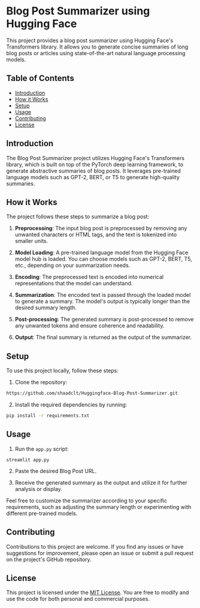 # Blog Post Summarizer using Hugging Face

This project provides a blog post summarizer using Hugging Face's Transformers library. It allows you to generate concise summaries of long blog posts or articles using state-of-the-art natural language processing models.

## Table of Contents

- [Introduction](#introduction)
- [How it Works](#how-it-works)
- [Setup](#setup)
- [Usage](#usage)
- [Contributing](#contributing)
- [License](#license)

## Introduction

The Blog Post Summarizer project utilizes Hugging Face's Transformers library, which is built on top of the PyTorch deep learning framework, to generate abstractive summaries of blog posts. It leverages pre-trained language models such as GPT-2, BERT, or T5 to generate high-quality summaries.

## How it Works

The project follows these steps to summarize a blog post:

1. **Preprocessing**: The input blog post is preprocessed by removing any unwanted characters or HTML tags, and the text is tokenized into smaller units.

2. **Model Loading**: A pre-trained language model from the Hugging Face model hub is loaded. You can choose models such as GPT-2, BERT, T5, etc., depending on your summarization needs.

3. **Encoding**: The preprocessed text is encoded into numerical representations that the model can understand.

4. **Summarization**: The encoded text is passed through the loaded model to generate a summary. The model's output is typically longer than the desired summary length.

5. **Post-processing**: The generated summary is post-processed to remove any unwanted tokens and ensure coherence and readability.

6. **Output**: The final summary is returned as the output of the summarizer.

## Setup

To use this project locally, follow these steps:

1. Clone the repository:

```bash
https://github.com/shaadclt/Huggingface-Blog-Post-Summarizer.git
```

2. Install the required dependencies by running:

```bash
pip install -r requirements.txt
```

## Usage

1. Run the `app.py` script:

```
streamlit app.py
```

2. Paste the desired Blog Post URL.

3. Receive the generated summary as the output and utilize it for further analysis or display.

Feel free to customize the summarizer according to your specific requirements, such as adjusting the summary length or experimenting with different pre-trained models.

## Contributing

Contributions to this project are welcome. If you find any issues or have suggestions for improvement, please open an issue or submit a pull request on the project's GitHub repository.

## License

This project is licensed under the [MIT License](LICENSE). You are free to modify and use the code for both personal and commercial purposes.
